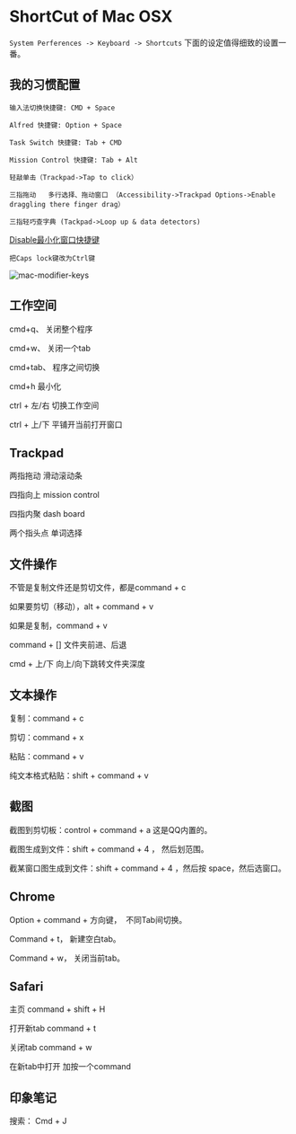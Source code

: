 # ShortCut of Mac OSX

`System Perferences -> Keyboard -> Shortcuts` 下面的设定值得细致的设置一番。



## 我的习惯配置

`输入法切换快捷键: CMD + Space`

`Alfred 快捷键: Option + Space`

`Task Switch 快捷键: Tab + CMD`

`Mission Control 快捷键: Tab + Alt`

`轻敲单击（Trackpad->Tap to click）`

`三指拖动   多行选择、拖动窗口 （Accessibility->Trackpad Options->Enable draggling there finger drag）`

`三指轻巧查字典 (Tackpad->Loop up & data detectors)`

[Disable最小化窗口快捷键](http://apple.stackexchange.com/questions/115562/how-do-i-disable-the-minimize-command-m-shortcut-in-mavericks)

`把Caps lock键改为Ctrl键`

![mac-modifier-keys](https://github.com/lucky521/LuckyToolNotes/raw/master/shortcut/mac-modifier.png)





## 工作空间

cmd+q、  关闭整个程序

cmd+w、 关闭一个tab

cmd+tab、 程序之间切换

cmd+h    最小化

ctrl + 左/右     切换工作空间 

ctrl + 上/下     平铺开当前打开窗口 



## Trackpad

两指拖动   滑动滚动条

四指向上   mission control

四指内聚    dash board

两个指头点 单词选择


## 文件操作

不管是复制文件还是剪切文件，都是command + c

如果要剪切（移动），alt + command + v

如果是复制，command + v 

command + [] 文件夹前进、后退

cmd + 上/下   向上/向下跳转文件夹深度

## 文本操作

复制：command + c

剪切：command + x

粘贴：command + v

纯文本格式粘贴：shift + command + v


## 截图

截图到剪切板：control + command + a     这是QQ内置的。

截图生成到文件：shift + command + 4 ， 然后划范围。

截某窗口图生成到文件：shift + command + 4 ，然后按 space，然后选窗口。


## Chrome

Option + command + 方向键，  不同Tab间切换。

Command + t， 新建空白tab。

Command + w， 关闭当前tab。


## Safari

主页 command + shift + H

打开新tab command + t

关闭tab  command + w

在新tab中打开   加按一个command


## 印象笔记

搜索： Cmd + J 

